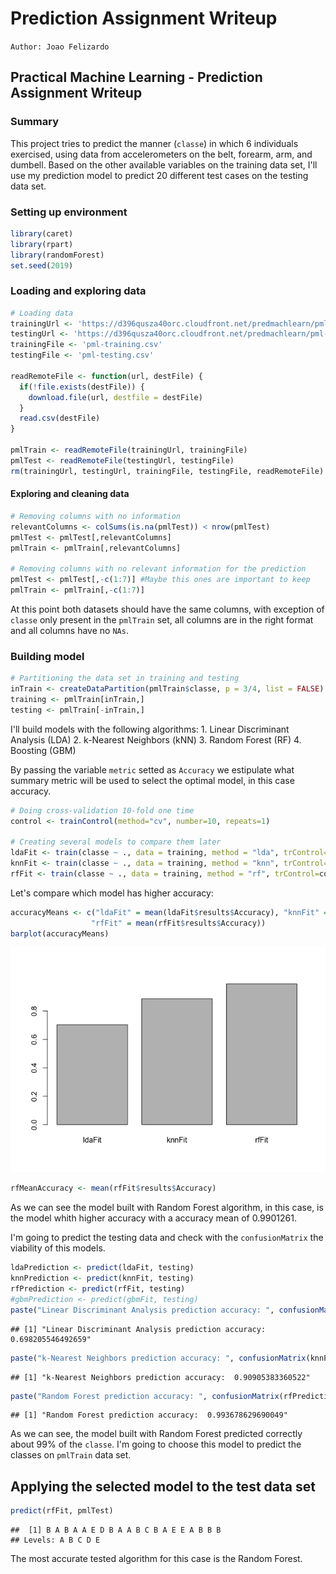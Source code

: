Prediction Assignment Writeup
================

`Author: Joao Felizardo`

Practical Machine Learning - Prediction Assignment Writeup
----------------------------------------------------------

### Summary

This project tries to predict the manner (`classe`) in which 6 individuals exercised, using data from accelerometers on the belt, forearm, arm, and dumbell. Based on the other available variables on the training data set, I'll use my prediction model to predict 20 different test cases on the testing data set.

### Setting up environment

``` r
library(caret)
library(rpart)
library(randomForest)
set.seed(2019)
```

### Loading and exploring data

``` r
# Loading data
trainingUrl <- 'https://d396qusza40orc.cloudfront.net/predmachlearn/pml-training.csv'
testingUrl <- 'https://d396qusza40orc.cloudfront.net/predmachlearn/pml-testing.csv'
trainingFile <- 'pml-training.csv'
testingFile <- 'pml-testing.csv'

readRemoteFile <- function(url, destFile) {
  if(!file.exists(destFile)) {
    download.file(url, destfile = destFile)
  }
  read.csv(destFile)
}

pmlTrain <- readRemoteFile(trainingUrl, trainingFile)
pmlTest <- readRemoteFile(testingUrl, testingFile)
rm(trainingUrl, testingUrl, trainingFile, testingFile, readRemoteFile)
```

#### Exploring and cleaning data

``` r
# Removing columns with no information
relevantColumns <- colSums(is.na(pmlTest)) < nrow(pmlTest)
pmlTest <- pmlTest[,relevantColumns]
pmlTrain <- pmlTrain[,relevantColumns]

# Removing columns with no relevant information for the prediction
pmlTest <- pmlTest[,-c(1:7)] #Maybe this ones are important to keep
pmlTrain <- pmlTrain[,-c(1:7)]
```

At this point both datasets should have the same columns, with exception of `classe` only present in the `pmlTrain` set, all columns are in the right format and all columns have no `NAs`.

### Building model

``` r
# Partitioning the data set in training and testing
inTrain <- createDataPartition(pmlTrain$classe, p = 3/4, list = FALSE)
training <- pmlTrain[inTrain,]
testing <- pmlTrain[-inTrain,]
```

I'll build models with the following algorithms: 1. Linear Discriminant Analysis (LDA) 2. k-Nearest Neighbors (kNN) 3. Random Forest (RF) 4. Boosting (GBM)

By passing the variable `metric` setted as `Accuracy` we estipulate what summary metric will be used to select the optimal model, in this case accuracy.

``` r
# Doing cross-validation 10-fold one time
control <- trainControl(method="cv", number=10, repeats=1)

# Creating several models to compare them later
ldaFit <- train(classe ~ ., data = training, method = "lda", trControl=control, metric = "Accuracy")
knnFit <- train(classe ~ ., data = training, method = "knn", trControl=control, metric = "Accuracy")
rfFit <- train(classe ~ ., data = training, method = "rf", trControl=control, metric = "Accuracy")
```

Let's compare which model has higher accuracy:

``` r
accuracyMeans <- c("ldaFit" = mean(ldaFit$results$Accuracy), "knnFit" = mean(knnFit$results$Accuracy),
                  "rfFit" = mean(rfFit$results$Accuracy))
barplot(accuracyMeans)
```

![](Prediction_Assignment_Writeup_files/figure-markdown_github/unnamed-chunk-5-1.png)

``` r
rfMeanAccuracy <- mean(rfFit$results$Accuracy) 
```

As we can see the model built with Random Forest algorithm, in this case, is the model whith higher accuracy with a accuracy mean of 0.9901261.

I'm going to predict the testing data and check with the `confusionMatrix` the viability of this models.

``` r
ldaPrediction <- predict(ldaFit, testing)
knnPrediction <- predict(knnFit, testing)
rfPrediction <- predict(rfFit, testing)
#gbmPrediction <- predict(gbmFit, testing)
paste("Linear Discriminant Analysis prediction accuracy: ", confusionMatrix(ldaPrediction, testing$classe)$overall[1])
```

    ## [1] "Linear Discriminant Analysis prediction accuracy:  0.698205546492659"

``` r
paste("k-Nearest Neighbors prediction accuracy: ", confusionMatrix(knnPrediction, testing$classe)$overall[1])
```

    ## [1] "k-Nearest Neighbors prediction accuracy:  0.90905383360522"

``` r
paste("Random Forest prediction accuracy: ", confusionMatrix(rfPrediction, testing$classe)$overall[1])
```

    ## [1] "Random Forest prediction accuracy:  0.993678629690049"

As we can see, the model built with Random Forest predicted correctly about 99% of the `classe`. I'm going to choose this model to predict the classes on `pmlTrain` data set.

Applying the selected model to the test data set
------------------------------------------------

``` r
predict(rfFit, pmlTest)
```

    ##  [1] B A B A A E D B A A B C B A E E A B B B
    ## Levels: A B C D E

The most accurate tested algorithm for this case is the Random Forest.
